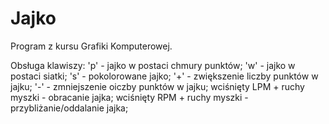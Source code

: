# Jajko
Program z kursu Grafiki Komputerowej. 

Obsługa klawiszy:
'p' - jajko w postaci chmury punktów;
'w' - jajko w postaci siatki;
's' - pokolorowane jajko;
'+' - zwiększenie liczby punktów w jajku;
'-' - zmniejszenie oiczby punktów w jajku;
wciśnięty LPM + ruchy myszki - obracanie jajka;
wciśnięty RPM + ruchy myszki - przybliżanie/oddalanie jajka;
